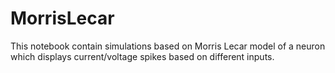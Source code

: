# MorrisLecar
This notebook contain simulations based on Morris Lecar model of a neuron which displays current/voltage spikes based on different inputs.

